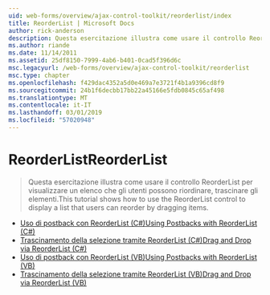 ```yaml
---
uid: web-forms/overview/ajax-control-toolkit/reorderlist/index
title: ReorderList | Microsoft Docs
author: rick-anderson
description: Questa esercitazione illustra come usare il controllo ReorderList per visualizzare un elenco che gli utenti possono riordinare, trascinare gli elementi.
ms.author: riande
ms.date: 11/14/2011
ms.assetid: 25df8150-7999-4ab6-b401-0cad5f396d6c
msc.legacyurl: /web-forms/overview/ajax-control-toolkit/reorderlist
msc.type: chapter
ms.openlocfilehash: f429dac4352a5d0e469a7e3721f4b1a9396cd8f9
ms.sourcegitcommit: 24b1f6decbb17bb22a45166e5fdb0845c65af498
ms.translationtype: MT
ms.contentlocale: it-IT
ms.lasthandoff: 03/01/2019
ms.locfileid: "57020948"
---
```

<a name="reorderlist"></a><span data-ttu-id="99a60-103">ReorderList</span><span class="sxs-lookup"><span data-stu-id="99a60-103">ReorderList</span></span>
====================
> <span data-ttu-id="99a60-104">Questa esercitazione illustra come usare il controllo ReorderList per visualizzare un elenco che gli utenti possono riordinare, trascinare gli elementi.</span><span class="sxs-lookup"><span data-stu-id="99a60-104">This tutorial shows how to use the ReorderList control to display a list that users can reorder by dragging items.</span></span>


- [<span data-ttu-id="99a60-105">Uso di postback con ReorderList (C#)</span><span class="sxs-lookup"><span data-stu-id="99a60-105">Using Postbacks with ReorderList (C#)</span></span>](using-postbacks-with-reorderlist-cs.md)
- [<span data-ttu-id="99a60-106">Trascinamento della selezione tramite ReorderList (C#)</span><span class="sxs-lookup"><span data-stu-id="99a60-106">Drag and Drop via ReorderList (C#)</span></span>](drag-and-drop-via-reorderlist-cs.md)
- [<span data-ttu-id="99a60-107">Uso di postback con ReorderList (VB)</span><span class="sxs-lookup"><span data-stu-id="99a60-107">Using Postbacks with ReorderList (VB)</span></span>](using-postbacks-with-reorderlist-vb.md)
- [<span data-ttu-id="99a60-108">Trascinamento della selezione tramite ReorderList (VB)</span><span class="sxs-lookup"><span data-stu-id="99a60-108">Drag and Drop via ReorderList (VB)</span></span>](drag-and-drop-via-reorderlist-vb.md)
